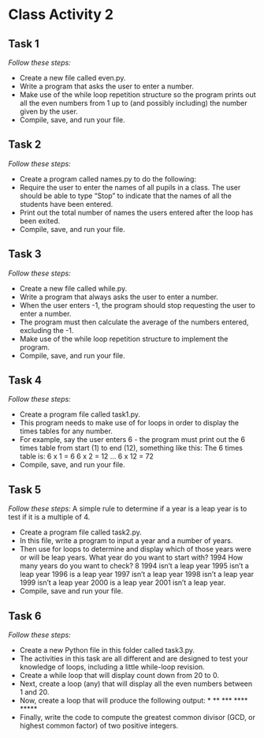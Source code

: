 # Class Activity 2


## Task 1
*Follow these steps:*
-  Create a new file called even.py.
-  Write a program that asks the user to enter a number.
-  Make use of the while loop repetition structure so the program prints out
all the even numbers from 1 up to (and possibly including) the number
given by the user.
-  Compile, save, and run your file.

## Task 2
*Follow these steps:*
-  Create a program called names.py to do the following:
-  Require the user to enter the names of all pupils in a class. The user
should be able to type “Stop” to indicate that the names of all the
students have been entered.
-  Print out the total number of names the users entered after the
loop has been exited.
-  Compile, save, and run your file.

## Task 3
*Follow these steps:*
-  Create a new file called while.py.
-  Write a program that always asks the user to enter a number.
-  When the user enters -1, the program should stop requesting the user to
enter a number.
-  The program must then calculate the average of the numbers entered,
excluding the -1.
-  Make use of the while loop repetition structure to implement the
program.
-  Compile, save, and run your file.

## Task 4 
*Follow these steps:*
-  Create a program file called task1.py. 
-  This program needs to make use of for loops in order to display the times tables for any number. 
-  For example, say the user enters 6 - the program must print out the 6 times table from start (1) to end (12), something like this: The 6 times table is: 6 x 1 = 6 6 x 2 = 12 … 6 x 12 = 72 
-  Compile, save, and run your file.  

## Task 5
*Follow these steps:* 
A simple rule to determine if a year is a leap year is to test if it is a multiple of 4. 
-  Create a program file called task2.py.
-  In this file, write a program to input a year and a number of years.
-  Then use for loops to determine and display which of those years were or will be leap years. What year do you want to start with? 1994 How many years do you want to check? 8 1994 isn’t a leap year 1995 isn’t a leap year 1996 is a leap year 1997 isn’t a leap year 1998 isn’t a leap year 1999 isn’t a leap year 2000 is a leap year 2001 isn’t a leap year.
-  Compile, save and run your file.  

## Task 6
*Follow these steps:*
-  Create a new Python file in this folder called task3.py.
-  The activities in this task are all different and are designed to test your knowledge of loops, including a little while-loop revision.
-  Create a while loop that will display count down from 20 to 0.
-  Next, create a loop (any) that will display all the even numbers between 1 and 20.
-  Now, create a loop that will produce the following output: * ** *** **** *****
-  Finally, write the code to compute the greatest common divisor (GCD, or highest common factor) of two positive integers.
